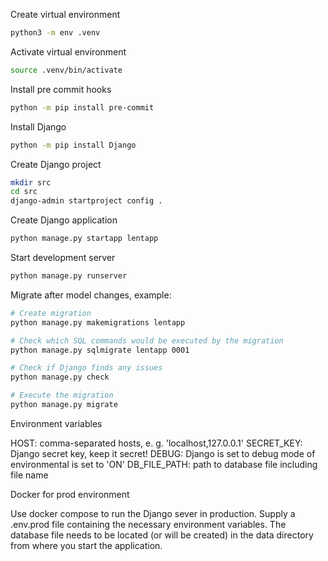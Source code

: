 Create virtual environment
```sh
python3 -m env .venv
```

Activate virtual environment
```sh
source .venv/bin/activate
```

Install pre commit hooks
```sh
python -m pip install pre-commit
```

Install Django
```sh
python -m pip install Django
```

Create Django project
```sh
mkdir src
cd src
django-admin startproject config .
```

Create Django application
```sh
python manage.py startapp lentapp
```

Start development server
```sh
python manage.py runserver
```

Migrate after model changes, example:
```sh
# Create migration
python manage.py makemigrations lentapp

# Check which SQL commands would be executed by the migration
python manage.py sqlmigrate lentapp 0001

# Check if Django finds any issues
python manage.py check

# Execute the migration
python manage.py migrate
```

Environment variables

HOST: comma-separated hosts, e. g. 'localhost,127.0.0.1'
SECRET_KEY: Django secret key, keep it secret!
DEBUG: Django is set to debug mode of environmental is set to 'ON'
DB_FILE_PATH: path to database file including file name

Docker for prod environment

Use docker compose to run the Django sever in production. Supply a .env.prod file containing the necessary environment variables. The database file needs to be located (or will be created) in the data directory from where you start the application.
